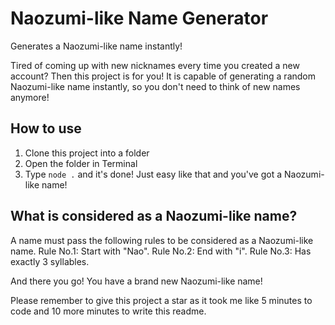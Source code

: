 


# Naozumi-like Name Generator

Generates a Naozumi-like name instantly!

Tired of coming up with new nicknames every time you created a new account? Then this project is for you! 
It is capable of generating a random Naozumi-like name instantly, so you don't need to think of new names anymore!

## How to use
1. Clone this project into a folder
2. Open the folder in Terminal
3. Type `node .` and it's done!
Just easy like that and you've got a Naozumi-like name!

## What is considered as a Naozumi-like name?
A name must pass the following rules to be considered as a Naozumi-like name.
Rule No.1: Start with "Nao".
Rule No.2: End with "i".
Rule No.3: Has exactly 3 syllables.

And there you go! You have a brand new Naozumi-like name!

Please remember to give this project a star as it took me like 5 minutes to code and 10 more minutes to write this readme.